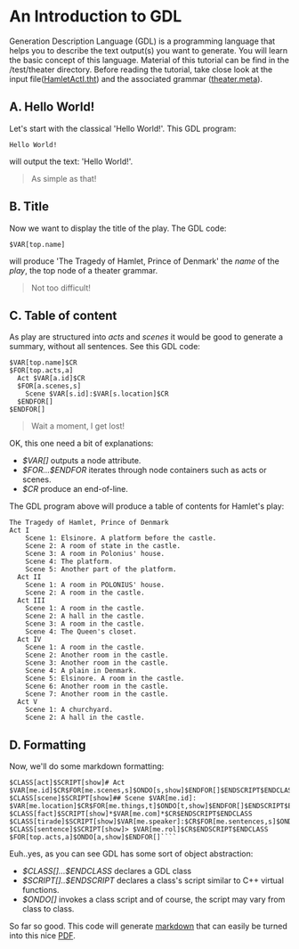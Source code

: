 # An Introduction to GDL
Generation Description Language (GDL) is a programming language that helps you to describe the text output(s) you want to generate.
You will learn the basic concept of this language.
Material of this tutorial can be find in the /test/theater directory.
Before reading the tutorial, take close look at the input file([HamletActI.tht](../test/theater/HamletActI.tht)) and the associated grammar ([theater.meta](../test/theather/theater.meta)).

## A. Hello World!
Let's start with the classical 'Hello World!'. This GDL program:
````
Hello World!
````
will output the text: 'Hello World!'.
> As simple as that!

## B. Title
Now we want to display the title of the play. The GDL code:
````
$VAR[top.name]
````
will produce 'The Tragedy of Hamlet, Prince of Denmark' the *name* of the *play*, the top node of a theater grammar.
> Not too difficult!

## C. Table of content
As play are structured into *acts* and *scenes* it would be good to generate a summary, without all sentences. See this GDL code:
````
$VAR[top.name]$CR
$FOR[top.acts,a]
  Act $VAR[a.id]$CR
  $FOR[a.scenes,s]
    Scene $VAR[s.id]:$VAR[s.location]$CR
  $ENDFOR[]
$ENDFOR[]
````
> Wait a moment, I get lost!

OK, this one need a bit of explanations:
* *\$VAR[]* outputs a node attribute.
* *\$FOR...\$ENDFOR* iterates through node containers such as acts or scenes.
* *\$CR* produce an end-of-line.

The GDL program above will produce a table of contents for Hamlet's play:
````
The Tragedy of Hamlet, Prince of Denmark
Act I
    Scene 1: Elsinore. A platform before the castle.
    Scene 2: A room of state in the castle.
    Scene 3: A room in Polonius' house.
    Scene 4: The platform.
    Scene 5: Another part of the platform.
  Act II
    Scene 1: A room in POLONIUS' house.
    Scene 2: A room in the castle.
  Act III
    Scene 1: A room in the castle.
    Scene 2: A hall in the castle.
    Scene 3: A room in the castle.
    Scene 4: The Queen's closet.
  Act IV
    Scene 1: A room in the castle.
    Scene 2: Another room in the castle.
    Scene 3: Another room in the castle.
    Scene 4: A plain in Denmark.
    Scene 5: Elsinore. A room in the castle.
    Scene 6: Another room in the castle.
    Scene 7: Another room in the castle.
  Act V
    Scene 1: A churchyard.
    Scene 2: A hall in the castle.
````

## D. Formatting
Now, we'll do some markdown formatting:
````
$CLASS[act]$SCRIPT[show]# Act $VAR[me.id]$CR$FOR[me.scenes,s]$ONDO[s,show]$ENDFOR[]$ENDSCRIPT$ENDCLASS
$CLASS[scene]$SCRIPT[show]## Scene $VAR[me.id]: $VAR[me.location]$CR$FOR[me.things,t]$ONDO[t,show]$ENDFOR[]$ENDSCRIPT$ENDCLASS
$CLASS[fact]$SCRIPT[show]*$VAR[me.com]*$CR$ENDSCRIPT$ENDCLASS
$CLASS[tirade]$SCRIPT[show]$VAR[me.speaker]:$CR$FOR[me.sentences,s]$ONDO[s,show]$ENDFOR[]$CR$ENDSCRIPT$ENDCLASS
$CLASS[sentence]$SCRIPT[show]> $VAR[me.rol]$CR$ENDSCRIPT$ENDCLASS
$FOR[top.acts,a]$ONDO[a,show]$ENDFOR[]````
````
Euh..yes, as you can see GDL has some sort of object abstraction:
* *\$CLASS[]...\$ENDCLASS* declares a GDL class
* *\$SCRIPT[]..\$ENDSCRIPT* declares a class's script similar to C++ virtual functions.
* *\$ONDO[]* invokes a class script and of course, the script may vary from class to class.

So far so good. This code will generate [markdown](./test/theater/Hamlet.md) that can easily be turned into this nice [PDF](./test/theater/Hamlet.pdf).
